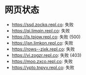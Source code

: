 # 网页状态
- https://ssd.zockq.repl.co: 失败
- https://qi.limqin.repl.co: 失败
- https://ls.tpjow.repl.co: 失败 (500)
- https://jsn.limkon.repl.co: 失败
- https://rows--zixk.repl.co: 失败
- https://vi.zogzr.repl.co: 失败 (403)
- https://moo.zxco.repl.co: 失败
- https://ypto.tnpyv.repl.co: 失败
